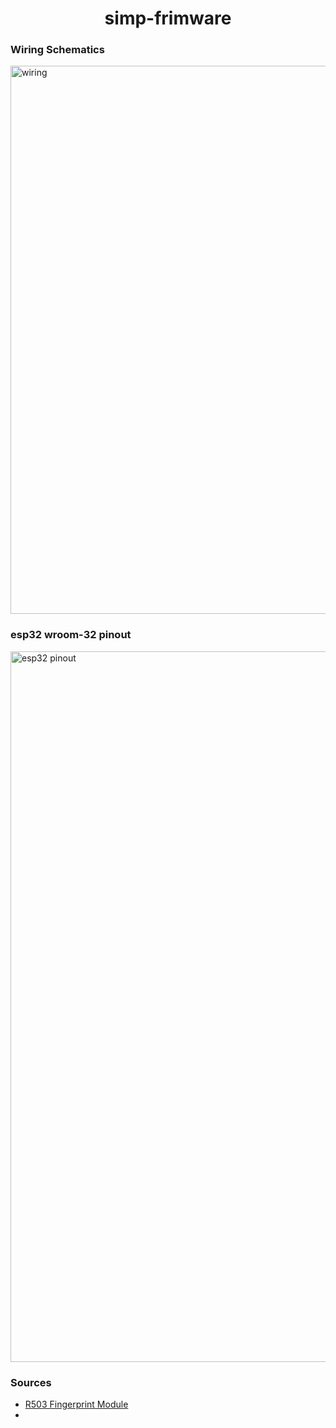 <div align="center">

# simp-frimware

</div>

### Wiring Schematics

<img width="877" alt="wiring" src="https://user-images.githubusercontent.com/55241427/212013448-0b6e56d6-68eb-4fe5-b63d-ba90c7049c52.png">

### esp32 wroom-32 pinout

<img width="1137" alt="esp32 pinout" src="https://user-images.githubusercontent.com/55241427/211053641-9286577b-ee5b-4327-aa44-efd6bd79e045.png">

### Sources

- [R503 Fingerprint Module](https://download.mikroe.com/documents/datasheets/R503_datasheet.pdf)
- []()
